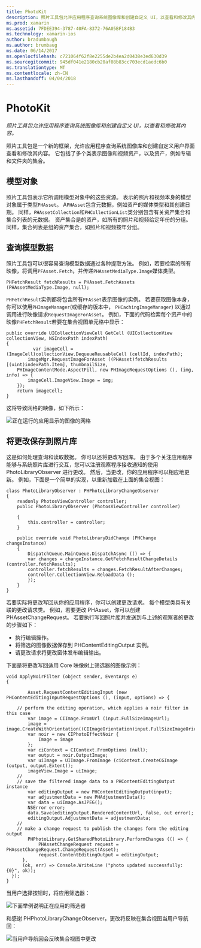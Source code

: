 ```yaml
---
title: PhotoKit
description: 照片工具包允许应用程序查询系统图像库和创建自定义 UI，以查看和修改其内容。
ms.prod: xamarin
ms.assetid: 7FDEE394-3787-40FA-8372-76A05BF184B3
ms.technology: xamarin-ios
author: bradumbaugh
ms.author: brumbaug
ms.date: 06/14/2017
ms.openlocfilehash: c721064f62f8e2255de2b4ea2d0438e3ed630d39
ms.sourcegitcommit: 945df041e2180cb20af08b83cc703ecd1aedc6b0
ms.translationtype: MT
ms.contentlocale: zh-CN
ms.lasthandoff: 04/04/2018
---
```

# <a name="photokit"></a>PhotoKit

_照片工具包允许应用程序查询系统图像库和创建自定义 UI，以查看和修改其内容。_

照片工具包是一个新的框架，允许应用程序查询系统图像库和创建自定义用户界面查看和修改其内容。 它包括了多个类表示图像和视频资产，以及资产，例如专辑和文件夹的集合。

## <a name="model-objects"></a>模型对象
照片工具包表示它所调用模型对象中的这些资源。 表示的照片和视频本身的模型对象属于类型`PHAsset`。 A`PHAsset`包含元数据，例如资产的媒体类型和其创建日期。
同样，`PHAssetCollection`和`PHCollectionList`类分别包含有关资产集合和集合列表的元数据。 资产集合是的资产，如所有的照片和视频给定年份的分组。 同样，集合列表是组的资产集合，如照片和视频按年分组。

## <a name="querying-model-data"></a>查询模型数据
照片工具包可以很容易查询模型数据通过各种提取方法。 例如，若要检索的所有映像，将调用`PFAsset.Fetch`，并传递`PHAssetMediaType.Image`媒体类型。

    PHFetchResult fetchResults = PHAsset.FetchAssets (PHAssetMediaType.Image, null);

`PHFetchResult`实例都将包含所有`PFAsset`表示图像的实例。 若要获取图像本身，你可以使用`PHImageManager`(或缓存的版本中， `PHCachingImageManager`) 以通过调用进行映像请求`RequestImageForAsset`。 例如，下面的代码检索每个资产中的映像`PHFetchResult`若要在集合视图单元格中显示：


    public override UICollectionViewCell GetCell (UICollectionView collectionView, NSIndexPath indexPath)
    {
              var imageCell = (ImageCell)collectionView.DequeueReusableCell (cellId, indexPath);
            imageMgr.RequestImageForAsset ((PHAsset)fetchResults [(uint)indexPath.Item], thumbnailSize,
        PHImageContentMode.AspectFill, new PHImageRequestOptions (), (img, info) => {
            imageCell.ImageView.Image = img;
        });
        return imageCell;
    }

这将导致网格的映像，如下所示：

![](photokit-images/image4.png "正在运行的应用显示的图像的网格")
 
## <a name="saving-changes-to-the-photo-library"></a>将更改保存到照片库

这是如何处理查询和读取数据。 你可以还将更改写回库。 由于多个关注应用程序能够与系统照片库进行交互，您可以注册观察程序接收通知的使用 PhotoLibraryObserver 进行更改。 然后，当更改，你的应用程序可以相应地更新。 例如，下面是一个简单的实现，以重新加载在上面的集合视图：

    class PhotoLibraryObserver : PHPhotoLibraryChangeObserver
    {
        readonly PhotosViewController controller;
        public PhotoLibraryObserver (PhotosViewController controller)
        
        {
            this.controller = controller;
        }
    
        public override void PhotoLibraryDidChange (PHChange changeInstance)
        {
            DispatchQueue.MainQueue.DispatchAsync (() => {
            var changes = changeInstance.GetFetchResultChangeDetails (controller.fetchResults);
            controller.fetchResults = changes.FetchResultAfterChanges;
            controller.CollectionView.ReloadData ();
            });
        }
    }
    
若要实际将更改写回从你的应用程序，你可以创建更改请求。 每个模型类具有关联的更改请求类。 例如，若要更改 PHAsset，你可以创建 PHAssetChangeRequest。 若要执行写回照片库并发送到与上述的观察者的更改的步骤如下：

-   执行编辑操作。
-   将筛选的图像数据保存到 PHContentEditingOutput 实例。
-   请更改请求将更改窗体发布编辑输出。

下面是将更改写回适用 Core 映像树上筛选器的图像示例：

    void ApplyNoirFilter (object sender, EventArgs e)
    {
            
            Asset.RequestContentEditingInput (new PHContentEditingInputRequestOptions (), (input, options) => {
            
        // perform the editing operation, which applies a noir filter in this case
            var image = CIImage.FromUrl (input.FullSizeImageUrl);
            image = image.CreateWithOrientation((CIImageOrientation)input.FullSizeImageOrientation);
            var noir = new CIPhotoEffectNoir {
                Image = image
            };
            var ciContext = CIContext.FromOptions (null);
            var output = noir.OutputImage;
            var uiImage = UIImage.FromImage (ciContext.CreateCGImage (output, output.Extent));
            imageView.Image = uiImage;
        //
        // save the filtered image data to a PHContentEditingOutput instance
            var editingOutput = new PHContentEditingOutput(input);
            var adjustmentData = new PHAdjustmentData();
            var data = uiImage.AsJPEG();
            NSError error;
            data.Save(editingOutput.RenderedContentUrl, false, out error);
            editingOutput.AdjustmentData = adjustmentData;
        //
        // make a change request to publish the changes form the editing output
            PHPhotoLibrary.GetSharedPhotoLibrary.PerformChanges (() => {
                PHAssetChangeRequest request = PHAssetChangeRequest.ChangeRequest(Asset);
                request.ContentEditingOutput = editingOutput;
          },
          (ok, err) => Console.WriteLine ("photo updated successfully: {0}", ok));
      });
    }
    
当用户选择按钮时，将应用筛选器：

![](photokit-images/image5.png "下面举例说明正在应用的筛选器")
 
和感谢 PHPhotoLibraryChangeObserver，更改将反映在集合视图当用户导航回：

![](photokit-images/image6.png "当用户导航回会反映集合视图中更改")

